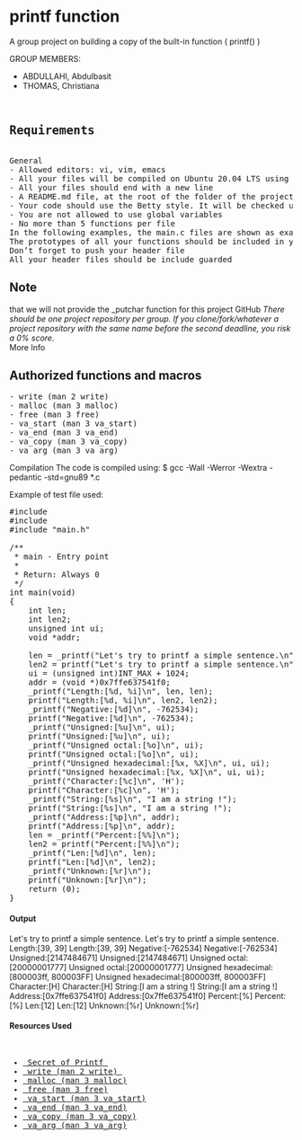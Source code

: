 <h1> printf function </h1>
A group project on building a copy of the built-in function ( printf() )

GROUP MEMBERS:
- ABDULLAHI, Abdulbasit
- THOMAS, Christiana

<pre> <h2>Requirements</h2>
General
- Allowed editors: vi, vim, emacs
- All your files will be compiled on Ubuntu 20.04 LTS using gcc, using the options -Wall -Werror -Wextra -pedantic -std=gnu89
- All your files should end with a new line
- A README.md file, at the root of the folder of the project is mandatory
- Your code should use the Betty style. It will be checked using betty-style.pl and betty-doc.pl
- You are not allowed to use global variables
- No more than 5 functions per file
In the following examples, the main.c files are shown as examples. You can use them to test your functions, but you don’t have to push them to your repo (if you do we won’t take them into account). We will use our own main.c files at compilation. Our main.c files might be different from the one shown in the examples
The prototypes of all your functions should be included in your header file called main.h
Don’t forget to push your header file
All your header files should be include guarded</pre>
<div><h2><b>Note</b></h2> that we will not provide the _putchar function for this project
GitHub
<i> There should be one project repository per group. If you clone/fork/whatever a project repository with the same name before the second deadline, you risk a 0% score.</i></div>
More Info
<div><h2>
<b> Authorized functions and macros </b>
    </h2>
<pre>
- write (man 2 write)
- malloc (man 3 malloc)
- free (man 3 free)
- va_start (man 3 va_start)
- va_end (man 3 va_end)
- va_copy (man 3 va_copy)
- va_arg (man 3 va_arg)
</pre></div>
<div> Compilation
The code is compiled using:
$ gcc -Wall -Werror -Wextra -pedantic -std=gnu89 *.c


Example of test file used:
<pre>
#include <limits.h>
#include <stdio.h>
#include "main.h"

/**
 * main - Entry point
 *
 * Return: Always 0
 */
int main(void)
{
    int len;
    int len2;
    unsigned int ui;
    void *addr;

    len = _printf("Let's try to printf a simple sentence.\n");
    len2 = printf("Let's try to printf a simple sentence.\n");
    ui = (unsigned int)INT_MAX + 1024;
    addr = (void *)0x7ffe637541f0;
    _printf("Length:[%d, %i]\n", len, len);
    printf("Length:[%d, %i]\n", len2, len2);
    _printf("Negative:[%d]\n", -762534);
    printf("Negative:[%d]\n", -762534);
    _printf("Unsigned:[%u]\n", ui);
    printf("Unsigned:[%u]\n", ui);
    _printf("Unsigned octal:[%o]\n", ui);
    printf("Unsigned octal:[%o]\n", ui);
    _printf("Unsigned hexadecimal:[%x, %X]\n", ui, ui);
    printf("Unsigned hexadecimal:[%x, %X]\n", ui, ui);
    _printf("Character:[%c]\n", 'H');
    printf("Character:[%c]\n", 'H');
    _printf("String:[%s]\n", "I am a string !");
    printf("String:[%s]\n", "I am a string !");
    _printf("Address:[%p]\n", addr);
    printf("Address:[%p]\n", addr);
    len = _printf("Percent:[%%]\n");
    len2 = printf("Percent:[%%]\n");
    _printf("Len:[%d]\n", len);
    printf("Len:[%d]\n", len2);
    _printf("Unknown:[%r]\n");
    printf("Unknown:[%r]\n");
    return (0);
}
</pre> </div>
<div>
<h4> Output </h4>
Let's try to printf a simple sentence.
Let's try to printf a simple sentence.
Length:[39, 39]
Length:[39, 39]
Negative:[-762534]
Negative:[-762534]
Unsigned:[2147484671]
Unsigned:[2147484671]
Unsigned octal:[20000001777]
Unsigned octal:[20000001777]
Unsigned hexadecimal:[800003ff, 800003FF]
Unsigned hexadecimal:[800003ff, 800003FF]
Character:[H]
Character:[H]
String:[I am a string !]
String:[I am a string !]
Address:[0x7ffe637541f0]
Address:[0x7ffe637541f0]
Percent:[%]
Percent:[%]
Len:[12]
Len:[12]
Unknown:[%r]
Unknown:[%r]
</div>

<div> <h4> Resources Used </h4>
<pre><ul>
<li><a href="https://alx-intranet.hbtn.io/rltoken/gxdsTXxWMklkBTgY197HYQ"> Secret of Printf </a></l>
<li><a href="https://linux.die.net/man/3/write"> write (man 2 write) </a></l>
<li><a href="https://man7.org/linux/man-pages/man3/free.3.html"> malloc (man 3 malloc)</a></l>
<li><a href="https://linux.die.net/man/3/free"> free (man 3 free)</a></l>
<li><a href="https://linux.die.net/man/3/va_start"> va_start (man 3 va_start)</a></l>
<li><a href="https://linux.die.net/man/3/va_end"> va_end (man 3 va_end)</a></l>
<li><a href="https://linux.die.net/man/3/va_copy"> va_copy (man 3 va_copy)</a></l>
<li><a href="https://linux.die.net/man/3/va_arg"> va_arg (man 3 va_arg)</a></l>
</ul>
</pre>
</div>
